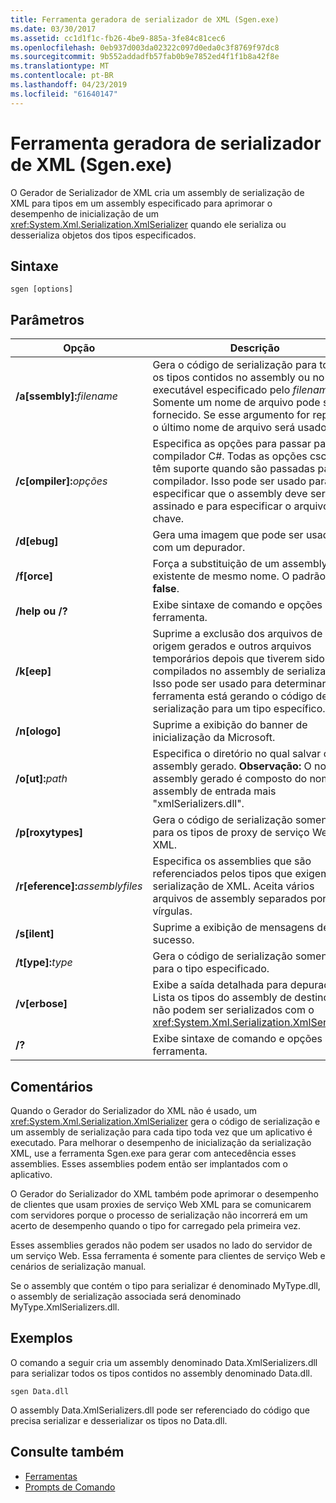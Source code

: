 ```yaml
---
title: Ferramenta geradora de serializador de XML (Sgen.exe)
ms.date: 03/30/2017
ms.assetid: cc1d1f1c-fb26-4be9-885a-3fe84c81cec6
ms.openlocfilehash: 0eb937d003da02322c097d0eda0c3f8769f97dc8
ms.sourcegitcommit: 9b552addadfb57fab0b9e7852ed4f1f1b8a42f8e
ms.translationtype: MT
ms.contentlocale: pt-BR
ms.lasthandoff: 04/23/2019
ms.locfileid: "61640147"
---
```

# <a name="xml-serializer-generator-tool-sgenexe"></a>Ferramenta geradora de serializador de XML (Sgen.exe)
O Gerador de Serializador de XML cria um assembly de serialização de XML para tipos em um assembly especificado para aprimorar o desempenho de inicialização de um <xref:System.Xml.Serialization.XmlSerializer> quando ele serializa ou desserializa objetos dos tipos especificados.  
  
## <a name="syntax"></a>Sintaxe  
  
```  
sgen [options]  
```  
  
## <a name="parameters"></a>Parâmetros  
  
|Opção|Descrição|  
|------------|-----------------|  
|**/a\[ssembly\]:**_filename_|Gera o código de serialização para todos os tipos contidos no assembly ou no executável especificado pelo *filename*. Somente um nome de arquivo pode ser fornecido. Se esse argumento for repetido, o último nome de arquivo será usado.|  
|**/c\[ompiler\]:**_opções_|Especifica as opções para passar para o compilador C#. Todas as opções csc.exe têm suporte quando são passadas para o compilador. Isso pode ser usado para especificar que o assembly deve ser assinado e para especificar o arquivo de chave.|  
|**/d\[ebug\]**|Gera uma imagem que pode ser usada com um depurador.|  
|**/f\[orce\]**|Força a substituição de um assembly existente de mesmo nome. O padrão é **false**.|  
|**/help ou /?**|Exibe sintaxe de comando e opções para a ferramenta.|  
|**/k\[eep\]**|Suprime a exclusão dos arquivos de origem gerados e outros arquivos temporários depois que tiverem sido compilados no assembly de serialização. Isso pode ser usado para determinar se a ferramenta está gerando o código de serialização para um tipo específico.|  
|**/n\[ologo\]**|Suprime a exibição do banner de inicialização da Microsoft.|  
|**/o\[ut\]:**_path_|Especifica o diretório no qual salvar o assembly gerado. **Observação:**  O nome do assembly gerado é composto do nome do assembly de entrada mais "xmlSerializers.dll".|  
|**/p\[roxytypes\]**|Gera o código de serialização somente para os tipos de proxy de serviço Web XML.|  
|**/r\[eference\]:**_assemblyfiles_|Especifica os assemblies que são referenciados pelos tipos que exigem a serialização de XML. Aceita vários arquivos de assembly separados por vírgulas.|  
|**/s\[ilent\]**|Suprime a exibição de mensagens de sucesso.|  
|**/t\[ype\]:**_type_|Gera o código de serialização somente para o tipo especificado.|  
|**/v\[erbose\]**|Exibe a saída detalhada para depuração. Lista os tipos do assembly de destino que não podem ser serializados com o <xref:System.Xml.Serialization.XmlSerializer>.|  
|**/?**|Exibe sintaxe de comando e opções para a ferramenta.|  
  
## <a name="remarks"></a>Comentários  
 Quando o Gerador do Serializador do XML não é usado, um <xref:System.Xml.Serialization.XmlSerializer> gera o código de serialização e um assembly de serialização para cada tipo toda vez que um aplicativo é executado. Para melhorar o desempenho de inicialização da serialização XML, use a ferramenta Sgen.exe para gerar com antecedência esses assemblies. Esses assemblies podem então ser implantados com o aplicativo.  
  
 O Gerador do Serializador do XML também pode aprimorar o desempenho de clientes que usam proxies de serviço Web XML para se comunicarem com servidores porque o processo de serialização não incorrerá em um acerto de desempenho quando o tipo for carregado pela primeira vez.  
  
 Esses assemblies gerados não podem ser usados no lado do servidor de um serviço Web. Essa ferramenta é somente para clientes de serviço Web e cenários de serialização manual.  
  
 Se o assembly que contém o tipo para serializar é denominado MyType.dll, o assembly de serialização associada será denominado MyType.XmlSerializers.dll.  
  
## <a name="examples"></a>Exemplos  
 O comando a seguir cria um assembly denominado Data.XmlSerializers.dll para serializar todos os tipos contidos no assembly denominado Data.dll.  
  
```  
sgen Data.dll   
```  
  
 O assembly Data.XmlSerializers.dll pode ser referenciado do código que precisa serializar e desserializar os tipos no Data.dll.  
  
## <a name="see-also"></a>Consulte também

- [Ferramentas](../../../docs/framework/tools/index.md)
- [Prompts de Comando](../../../docs/framework/tools/developer-command-prompt-for-vs.md)
